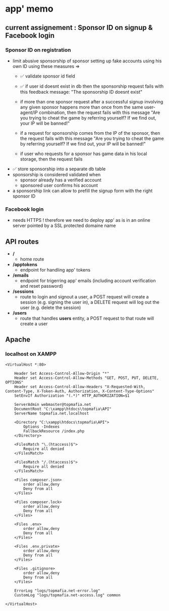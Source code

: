 
# app' memo


## current assignement : Sponsor ID on signup & Facebook login

### Sponsor ID on registration

- limit abusive sponsorship of sponsor setting up fake accounts using his own ID using these measures => 
    * ✅ validate sponsor id field
    * ✅ if user id doesnt exist in db then the sponsorship request fails with this feedback message: "The sponsorship ID doesnt exist"

    * if more than one sponsor request after a successful signup involving any given sponsor happens more than once from the same user-agent/IP combination, then the request fails with this message "Are you trying to cheat the game by referring yourself? If we find out, your IP will be banned!"

    * if a request for sponsorship comes from the IP of the sponsor, then the request fails with this message "Are you trying to cheat the game by referring yourself? If we find out, your IP will be banned!"
    * if user who requests for a sponsor has game data in his local storage, then the request fails
- ✅ store sponsorship into a separate db table
- sponsorship is considered validated when
    * sponsor already has a verified account
    * sponsored user confirms his account
- a sponsorship link can allow to prefill the signup form with the right sponsor ID

### Facebook login

- needs HTTPS ! therefore we need to deploy app' as is in an online server pointed by a SSL protected domaine name


## API routes

- **/** 
    * home route
- **/apptokens** 
    * endpoint for handling app' tokens
- **/emails** 
    * endpoint for trigerring app' emails (including account verification and reset password)
- **/sessions** 
    * route to login and signout a user, a POST request will create a session (e.g. signing the user in), a DELETE request will log out the user (e.g. delete the session)
- **/users** 
    * route that handles **users** entity, a POST request to that route will create a user

## Apache

### localhost on XAMPP
```
<VirtualHost *:80>

    Header Set Access-Control-Allow-Origin "*"
    Header set Access-Control-Allow-Methods "GET, POST, PUT, DELETE, OPTIONS"
    Header set Access-Control-Allow-Headers "X-Requested-With, Content-Type, X-Token-Auth, Authorization, X-Content-Type-Options"
    SetEnvIf Authorization "(.*)" HTTP_AUTHORIZATION=$1

    ServerAdmin webmaster@topmafia.net
    DocumentRoot "C:\xampp\htdocs\topmafia\API"
    ServerName topmafia.net.localhost

    <Directory "C:\xampp\htdocs\topmafia\API">
        Options -Indexes
        FallbackResource /index.php
    </Directory>

    <FilesMatch "\.(htaccess)$">
        Require all denied
    </FilesMatch>

    <FilesMatch "/.(htaccess)$">
        Require all denied
    </FilesMatch>

    <Files composer.json>
        order allow,deny
        Deny from all
    </Files>

    <Files composer.lock>
        order allow,deny
        Deny from all
    </Files>

    <Files .env>
        order allow,deny
        Deny from all
    </Files>

    <Files .env.private>
        order allow,deny
        Deny from all
    </Files>

    <Files .gitignore>
        order allow,deny
        Deny from all
    </Files>

    ErrorLog "logs/topmafia.net-error.log"
    CustomLog "logs/topmafia.net-access.log" common

</VirtualHost>
```

